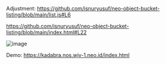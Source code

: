 Adjustment:
https://github.com/isnuryusuf/neo-object-bucket-listing/blob/main/list.js#L6

https://github.com/isnuryusuf/neo-object-bucket-listing/blob/main/index.html#L22

![image](https://user-images.githubusercontent.com/5492467/161511248-73151195-41f2-4874-9032-453cc6a31efa.png)

Demo: https://kadabra.nos.wjv-1.neo.id/index.html
